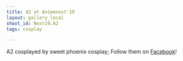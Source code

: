 ```yaml
---
title: A2 at Animenext'19
layout: gallery_local
shoot_id: Next19.A2
tags: cosplay

---
```


A2 cosplayed by sweet phoenix cosplay; Follow them on [Facebook](https://www.facebook.com/SweetPhoenixCosplay/)!

